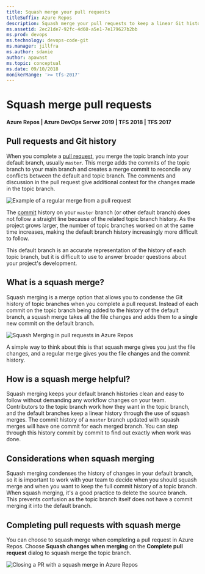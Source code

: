 ```yaml
---
title: Squash merge your pull requests
titleSuffix: Azure Repos
description: Squash merge your pull requests to keep a linear Git history 
ms.assetid: 2ec21de7-92fc-4d60-a5e1-7e179627b2bb
ms.prod: devops
ms.technology: devops-code-git 
ms.manager: jillfra
ms.author: sdanie
author: apawast
ms.topic: conceptual
ms.date: 09/10/2018
monikerRange: '>= tfs-2017'
---
```


# Squash merge pull requests

#### Azure Repos | Azure DevOps Server 2019 | TFS 2018 | TFS 2017

## Pull requests and Git history

When you complete a [pull request](pull-requests.md), you merge the topic branch into your default branch, usually `master`. 
This merge adds the commits of the topic branch to your main branch and creates a merge commit to reconcile any conflicts between the default and topic branch. 
The comments and discussion in the pull request give additional context for the changes made in the topic branch. 

![Example of a regular merge from a pull request](_img/regular_branch_merge.png)

The [commit](commits.md) history on your `master` branch (or other default branch) does not follow a straight line because of the related topic branch history. 
As the project grows larger, the number of topic branches worked on at the same time increases, making the default branch history increasingly more difficult to follow.     

This default branch is an accurate representation of the history of each topic branch, but it is difficult to use to answer broader questions about your project's development. 

## What is a squash merge?

Squash merging is a merge option that allows you to condense the Git history of topic branches when you complete a pull request. Instead of each commit on the topic branch
being added to the history of the default branch, a squash merge takes all the file changes and adds them to a single new commit on the default branch. 

![Squash Merging in pull requests in Azure Repos](_img/squash_merge.png)

A simple way to think about this is that squash merge gives you just the file changes, and a regular merge gives you the file changes and the commit history. 


## How is a squash merge helpful?

Squash merging keeps your default branch histories clean and easy to follow without demanding any workflow changes on your team. Contributors to the topic branch work how they want in 
the topic branch, and the default branches keep a linear history through the use of squash merges. The commit history of a `master` branch updated with squash merges will have one commit 
for each merged branch. You can step through this history commit by commit to find out exactly when work was done.

## Considerations when squash merging

Squash merging condenses the history of changes in your default branch, so it is important to work with your team to decide when you should squash merge and when you want to 
keep the full commit history of a topic branch. When squash merging, it's a good practice to delete the source branch. This prevents confusion as the topic branch itself does not have a commit merging it into the default branch.

## Completing pull requests with squash merge

You can choose to squash merge when completing a pull request in Azure Repos. 
Choose **Squash changes when merging** on the **Complete pull request** dialog to squash merge the topic branch.

 
![Closing a PR with a squash merge in Azure Repos](_img/squash_merge_in_pr.png)
